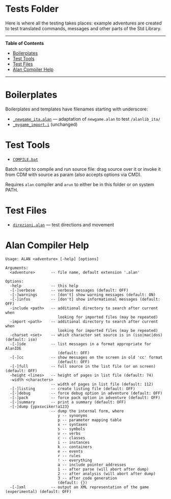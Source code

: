 # Tests Folder

Here is where all the testing takes places: example adventures are created to test translated commands, messages and other parts of the Std Library.


-----

**Table of Contents**

<!-- MarkdownTOC autolink="true" bracket="round" autoanchor="false" lowercase="only_ascii" uri_encoding="true" levels="1,2,3" -->

- [Boilerplates](#boilerplates)
- [Test Tools](#test-tools)
- [Test Files](#test-files)
- [Alan Compiler Help](#alan-compiler-help)

<!-- /MarkdownTOC -->

-----


# Boilerplates

Boilerplates and templates have filenames starting with underscore:

- [`_newgame_ita.alan`](./_newgame_ita.alan) — adaptation of `newgame.alan` to test `/alanlib_ita/`
- [`_mygame_import.i`](./_mygame_import.i) (unchanged)

# Test Tools

- [`COMPILE.bat`](./COMPILE.bat)

Batch script to compile and run source file: drag source over it or invoke it from CDM with source as param (also accepts options via CMD).

Requires `alan` compiler and `arun` to either be in this folder or on system PATH.

# Test Files

- [`direzioni.alan`](./direzioni.alan) — test directions and movement


# Alan Compiler Help

```
Usage: ALAN <adventure> [-help] [options]

Arguments:
  <adventure>       -- file name, default extension '.alan'

Options:
  -help             -- this help
  -[-]verbose       -- verbose messages (default: OFF)
  -[-]warnings      -- [don't] show warning messages (default: ON)
  -[-]infos         -- [don't] show informational messages (default: OFF)
  -include <path>   -- additional directory to search after current when
                       looking for imported files (may be repeated)
  -import <path>    -- additional directory to search after current when
                       looking for imported files (may be repeated)
  -charset <set>    -- which character set source is in (iso|mac|dos) (default: iso)
  -[-]ide           -- list messages in a format appropriate for AlanIDE
                       (default: OFF)
  -[-]cc            -- show messages on the screen in old 'cc' format
                       (default: OFF)
  -[-]full          -- full source in the list file (or on screen) (default: OFF)
  -height <lines>   -- height of pages in list file (default: 74)
  -width <characters> 
                    -- width of pages in list file (default: 112)
  -[-]listing       -- create listing file (default: OFF)
  -[-]debug         -- force debug option in adventure (default: OFF)
  -[-]pack          -- force pack option in adventure (default: OFF)
  -[-]summary       -- print a summary (default: OFF)
  -[-]dump {ypxsvciker!a123} 
                    -- dump the internal form, where
                       y -- synonyms
                       p -- parameter mapping table
                       x -- syntaxes
                       s -- symbols
                       v -- verbs
                       c -- classes
                       i -- instances
                       k -- containers
                       e -- events
                       r -- rules
                       ! -- everything
                       a -- include pointer addresses
                       1 -- after parse (will abort after dump)
                       2 -- after analysis (will abort after dump)
                       3 -- after code generation
                       (default: {})
  -[-]xml           -- output an XML representation of the game (experimental) (default: OFF)
```
